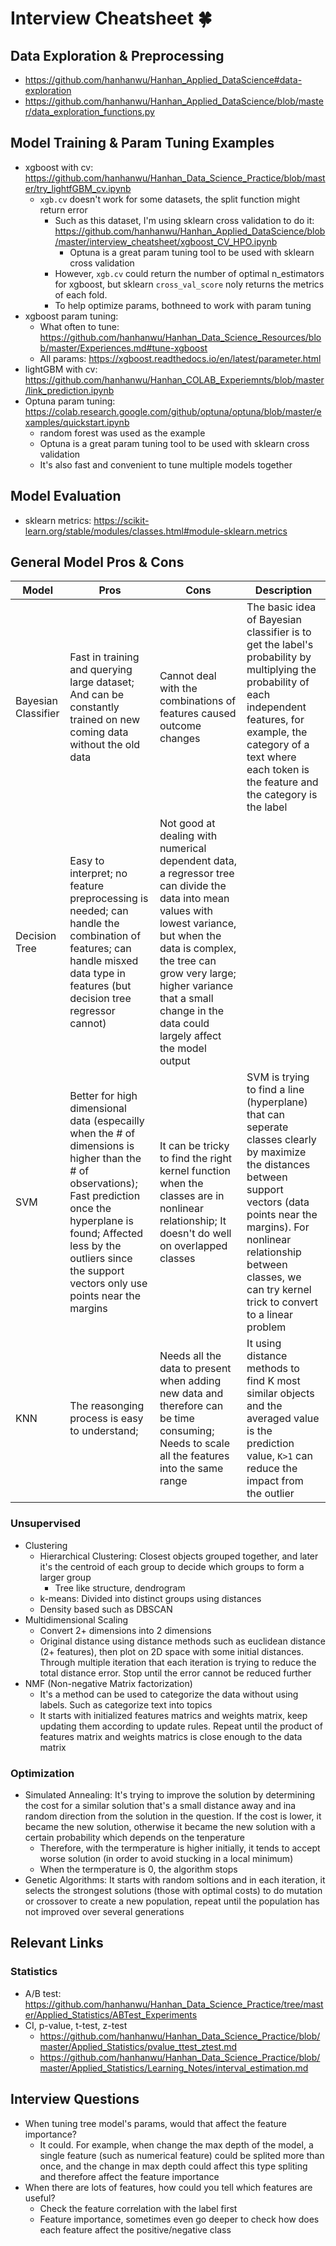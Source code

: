 # Interview Cheatsheet 🍀

## Data Exploration & Preprocessing
* https://github.com/hanhanwu/Hanhan_Applied_DataScience#data-exploration
* https://github.com/hanhanwu/Hanhan_Applied_DataScience/blob/master/data_exploration_functions.py

## Model Training & Param Tuning Examples
* xgboost with cv: https://github.com/hanhanwu/Hanhan_Data_Science_Practice/blob/master/try_lightfGBM_cv.ipynb
  * `xgb.cv` doesn't work for some datasets, the split function might return error
    * Such as this dataset, I'm using sklearn cross validation to do it: https://github.com/hanhanwu/Hanhan_Applied_DataScience/blob/master/interview_cheatsheet/xgboost_CV_HPO.ipynb
      * Optuna is a great param tuning tool to be used with sklearn cross validation
    * However, `xgb.cv` could return the number of optimal n_estimators for xgboost, but sklearn `cross_val_score` noly returns the metrics of each fold. 
    * To help optimize params, bothneed to work with param tuning
* xgboost param tuning:
  * What often to tune: https://github.com/hanhanwu/Hanhan_Data_Science_Resources/blob/master/Experiences.md#tune-xgboost
  * All params: https://xgboost.readthedocs.io/en/latest/parameter.html
* lightGBM with cv: https://github.com/hanhanwu/Hanhan_COLAB_Experiemnts/blob/master/link_prediction.ipynb
* Optuna param tuning: https://colab.research.google.com/github/optuna/optuna/blob/master/examples/quickstart.ipynb
  * random forest was used as the example
  * Optuna is a great param tuning tool to be used with sklearn cross validation
  * It's also fast and convenient to tune multiple models together

## Model Evaluation
* sklearn metrics: https://scikit-learn.org/stable/modules/classes.html#module-sklearn.metrics

## General Model Pros & Cons
| Model | Pros | Cons | Description |
| --- | --- | --- | --- |
| Bayesian Classifier | Fast in training and querying large dataset; And can be constantly trained on new coming data without the old data | Cannot deal with the combinations of features caused outcome changes | The basic idea of Bayesian classifier is to get the label's probability by multiplying the probability of each independent features, for example, the category of a text where each token is the feature and the category is the label |
| Decision Tree | Easy to interpret; no feature preprocessing is needed; can handle the combination of features; can handle misxed data type in features (but decision tree regressor cannot) | Not good at dealing with numerical dependent data, a regressor tree can divide the data into mean values with lowest variance, but when the data is complex, the tree can grow very large; higher variance that a small change in the data could largely affect the model output | |
| SVM | Better for high dimensional data (especailly when the # of dimensions is higher than the # of observations); Fast prediction once the hyperplane is found; Affected less by the outliers since the support vectors only use points near the margins | It can be tricky to find the right kernel function when the classes are in nonlinear relationship; It doesn't do well on overlapped classes | SVM is trying to find a line (hyperplane) that can seperate classes clearly by maximize the distances between support vectors (data points near the margins). For nonlinear relationship between classes, we can try kernel trick to convert to a linear problem | 
| KNN | The reasonging process is easy to understand; | Needs all the data to present when adding new data and therefore can be time consuming; Needs to scale all the features into the same range | It using distance methods to find K most similar objects and the averaged value is the prediction value, `K>1` can reduce the impact from the outlier |

### Unsupervised
* Clustering
  * Hierarchical Clustering: Closest objects grouped together, and later it's the centroid of each group to decide which groups to form a larger group
    * Tree like structure, dendrogram
  * k-means: Divided into distinct groups using distances
  * Density based such as DBSCAN
* Multidimensional Scaling
  * Convert 2+ dimensions into 2 dimensions
  * Original distance using distance methods such as euclidean distance (2+ features), then plot on 2D space with some initial distances. Through multiple iteration that each iteration is trying to reduce the total distance error. Stop until the error cannot be reduced further
* NMF (Non-negative Matrix factorization)
  * It's a method can be used to categorize the data without using labels. Such as categorize text into topics
  * It starts with initialized features matrics and weights matrix, keep updating them according to update rules. Repeat until the product of features matrix and weights matrics is close enough to the data matrix
  
### Optimization
* Simulated Annealing: It's trying to improve the solution by determining the cost for a similar solution that's a small distance away and ina random direction from the solution in the question. If the cost is lower, it became the new solution, otherwise it became the new solution with a certain probability which depends on the tenperature
  * Therefore, with the termperature is higher initially, it tends to accept worse solution (in order to avoid stucking in a local minimum)
  * When the termperature is 0, the algorithm stops
* Genetic Algorithms: It starts with random soltions and in each iteration, it selects the strongest solutions (those with optimal costs) to do mutation or crossover to create a new population, repeat until the population has not improved over several generations

## Relevant Links
### Statistics
* A/B test: https://github.com/hanhanwu/Hanhan_Data_Science_Practice/tree/master/Applied_Statistics/ABTest_Experiments 
* CI, p-value, t-test, z-test
  * https://github.com/hanhanwu/Hanhan_Data_Science_Practice/blob/master/Applied_Statistics/pvalue_ttest_ztest.md
  * https://github.com/hanhanwu/Hanhan_Data_Science_Practice/blob/master/Applied_Statistics/Learning_Notes/interval_estimation.md 

## Interview Questions
* When tuning tree model's params, would that affect the feature importance?
  * It could. For example, when change the max depth of the model, a single feature (such as numerical feature) could be splited more than once, and the change in max depth could affect this type spliting and therefore affect the feature importance
* When there are lots of features, how could you tell which features are useful?
  * Check the feature correlation with the label first
  * Feature importance, sometimes even go deeper to check how does each feature affect the positive/negative class
